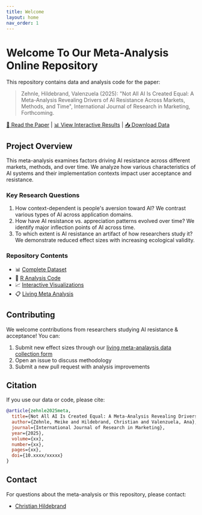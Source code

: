 ```yaml
---
title: Welcome
layout: home
nav_order: 1
---
```


# Welcome To Our Meta-Analysis Online Repository

This repository contains data and analysis code for the paper:

> Zehnle, Hildebrand, Valenzuela (2025): "Not All AI Is Created Equal: A Meta-Analysis Revealing Drivers of AI Resistance Across Markets, Methods, and Time", International Journal of Research in Marketing, Forthcoming.

[📄 Read the Paper](https://www.sciencedirect.com/science/article/abs/pii/S0167811625000114) | [📊 View Interactive Results](https://childebrand.github.io/metaAI/explore.html) | [📥 Download Data](https://childebrand.github.io/metaAI/data.html)

## Project Overview

This meta-analysis examines factors driving AI resistance across different markets, methods, and over time. We analyze how various characteristics of AI systems and their implementation contexts impact user acceptance and resistance.

### Key Research Questions

1. How context-dependent is people's aversion toward AI? We contrast various types of AI across application domains.
2. How have AI resistance vs. appreciation patterns evolved over time? We identify major inflection points of AI across time.
3. To which extent is AI resistance an artifact of how researchers study it? We demonstrate reduced effect sizes with increasing ecological validity.

### Repository Contents

- 📊 [Complete Dataset](https://childebrand.github.io/metaAI/data.html)
- 📝 [R Analysis Code](https://childebrand.github.io/metaAI/code.html)
- 📈 [Interactive Visualizations](https://childebrand.github.io/metaAI/explore.html)
- 📋 [Living Meta Analysis](https://childebrand.github.io/metaAI/survey.html)

## Contributing

We welcome contributions from researchers studying AI resistance & acceptance! You can:

1. Submit new effect sizes through our [living meta-analaysis data collection form](https://childebrand.github.io/metaAI/survey.html)
2. Open an issue to discuss methodology
3. Submit a new pull request with analysis improvements

## Citation

If you use our data or code, please cite:

```bibtex
@article{zehnle2025meta,
  title={Not All AI Is Created Equal: A Meta-Analysis Revealing Drivers of AI Resistance Across Markets, Methods, and Time},
  author={Zehnle, Meike and Hildebrand, Christian and Valenzuela, Ana},
  journal={International Journal of Research in Marketing},
  year={2025},
  volume={xx},
  number={xx},
  pages={xx},
  doi={10.xxxx/xxxxx}
}
```

## Contact

For questions about the meta-analysis or this repository, please contact:
- [Christian Hildebrand](mailto:christian.hildebrand@unisg.ch)

